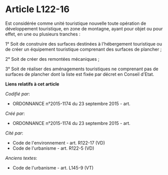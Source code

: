 # Article L122-16

Est considérée comme unité touristique nouvelle toute opération de développement touristique, en zone de montagne, ayant pour
objet ou pour effet, en une ou plusieurs tranches :

1° Soit de construire des surfaces destinées à l'hébergement touristique ou de créer un équipement touristique comprenant des
surfaces de plancher ;

2° Soit de créer des remontées mécaniques ;

3° Soit de réaliser des aménagements touristiques ne comprenant pas de surfaces de plancher dont la liste est fixée par
décret en Conseil d'Etat.

**Liens relatifs à cet article**

_Codifié par_:

  - ORDONNANCE n°2015-1174 du 23 septembre 2015 - art.

_Créé par_:

  - ORDONNANCE n°2015-1174 du 23 septembre 2015 - art.

_Cité par_:

  - Code de l'environnement - art. R122-17 (VD)
  - Code de l'urbanisme - art. R122-5 (VD)

_Anciens textes_:

  - Code de l'urbanisme - art. L145-9 (VT)
